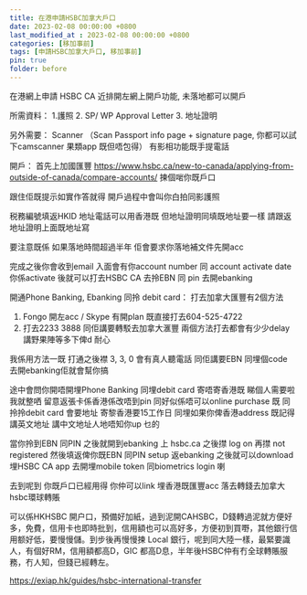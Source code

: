 ```yaml
---
title: 在港申請HSBC加拿大戶口
date: 2023-02-08 00:00:00 +0800
last_modified_at : 2023-02-08 00:00:00 +0800
categories: [移加事前]
tags: [申請HSBC加拿大戶口, 移加事前]
pin: true
folder: before
---
```



在港網上申請 HSBC CA 近排開左網上開戶功能, 未落地都可以開戶



所需資料：
1.護照
2. SP/ WP Approval Letter
3. 地址證明

另外需要：
Scanner （Scan Passport info page + signature page, 你都可以試下camscanner 果類app 既但唔包得）
有影相功能既手提電話

開戶：
首先上加國匯豐
https://www.hsbc.ca/new-to-canada/applying-from-outside-of-canada/compare-accounts/
揀個啱你既戶口 

跟住佢既提示如實作答就得
開戶過程中會叫你白拍同影護照

税務編號填返HKID
地址電話可以用香港既 但地址證明同填既地址要一樣 請跟返地址證明上面既地址寫

要注意既係
如果落地時間超過半年 佢會要求你落地補文件先開acc

完成之後你會收到email 入面會有你account number 同 account activate date
你係activate 後就可以打去HSBC CA 去拎EBN 同 pin 去開ebanking


開通Phone Banking, Ebanking 同拎 debit card：
打去加拿大匯豐有2個方法
1. Fongo 開左acc / Skype 有開plan 既直接打去604-525-4722 
2. 打去2233 3888 同佢講要轉駁去加拿大滙豐
兩個方法打去都會有少少delay 講野果陣等多下俾d 耐心

我係用方法一既 打通之後襟 3, 3, 0 會有真人聽電話
同佢講要EBN 同埋個code 去開ebanking佢就會幫你搞

途中會問你開唔開埋Phone Banking 同埋debit card 寄唔寄香港既
睇個人需要啦 我就整哂
留意返張卡係香港係改唔到pin 同好似係唔可以online purchase 既
同拎拎debit card 會要地址 寄黎香港要15工作日 
同埋如果你俾香港address 既記得講英文地址 講中文地址人地唔知你up 乜的

當你拎到EBN 同PIN 之後就開到ebanking
上 hsbc.ca 之後㩒 log on 再㩒 not registered 然後填返俾你既EBN 同PIN setup 返ebanking
之後就可以download 埋HSBC CA app 去開埋mobile token 同biometrics login 喇

去到呢到 你既戶口已經用得
你仲可以link 埋香港既匯豐acc 落去轉錢去加拿大hsbc環球轉賬


可以係HKHSBC 開户口，預備好加紙，過到泥開CAHSBC，D錢轉過泥就方便好多，免費，信用卡也即時批到，信用額也可以高好多，方便初到買嘢，其他銀行信用额好低，要慢慢儲。到步後再慢慢揀 Local 銀行，呢到同大陸一樣，最緊要識人，有個好RM，信用額都高D，GIC 都高D息，半年後HSBC仲有冇全球轉賬服務，冇人知，但錢已經轉左。


https://exiap.hk/guides/hsbc-international-transfer